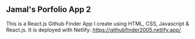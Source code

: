 ## Jamal's Porfolio App 2

This is a React.js Github Finder App I create using HTML, CSS, Javascript & React.js. It is deployed with Netlify: https://githubfinder2005.netlify.app/
